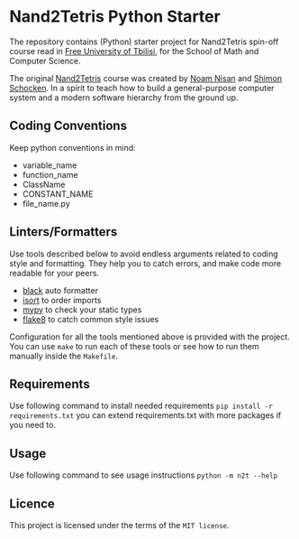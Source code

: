 # Nand2Tetris Python Starter

The repository contains (Python) starter project for Nand2Tetris spin-off course read in
[Free University of Tbilisi](https://www.freeuni.edu.ge/en), for the School of Math and Computer Science.

The original [Nand2Tetris](https://www.nand2tetris.org/) course was created by
[Noam Nisan](https://www.cs.huji.ac.il/~noam/) and [Shimon Schocken](https://www.shimonschocken.com/).
In a spirit to teach how to build a general-purpose computer system and a modern software hierarchy from the ground up.

## Coding Conventions

Keep python conventions in mind:

- variable_name
- function_name
- ClassName
- CONSTANT_NAME
- file_name.py

## Linters/Formatters

Use tools described below to avoid endless arguments related to coding style and formatting.
They help you to catch errors, and make code more readable for your peers.

- [black](https://github.com/psf/black) auto formatter
- [isort](https://github.com/PyCQA/isort) to order imports
- [mypy](https://github.com/python/mypy) to check your static types
- [flake8](https://github.com/PyCQA/flake8) to catch common style issues

Configuration for all the tools mentioned above is provided with the project.
You can use `make` to run each of these tools or see how to run them manually
inside the `Makefile`.

## Requirements

Use following command to install needed requirements `pip install -r requirements.txt`
you can extend requirements.txt with more packages if you need to.

## Usage

Use following command to see usage instructions `python -m n2t --help`

## Licence

This project is licensed under the terms of the `MIT license`.

